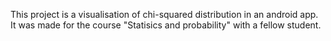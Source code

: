 This project is a visualisation of chi-squared distribution in an android app. It was made for the course "Statisics and probability" with a fellow student.
